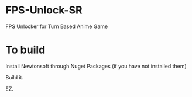 # FPS-Unlock-SR
FPS Unlocker for Turn Based Anime Game
# To build
Install Newtonsoft through Nuget Packages (if you have not installed them)

Build it.

EZ.
